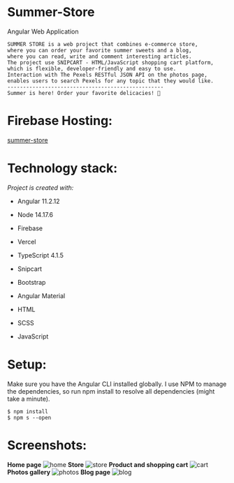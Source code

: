 # Summer-Store

Angular Web Application

    SUMMER STORE is a web project that combines e-commerce store, 
    where you can order your favorite summer sweets and a blog, 
    where you can read, write and comment interesting articles.
    The project use SNIPCART - HTML/JavaScript shopping cart platform, 
    which is flexible, developer-friendly and easy to use.
    Interaction with The Pexels RESTful JSON API on the photos page, 
    enables users to search Pexels for any topic that they would like.
    --------------------------------------------------
    Summer is here! Order your favorite delicacies! 🍦
    
# Firebase Hosting:     
    
[summer-store](https://summer-blog-dfc3e.web.app)


# Technology stack:

*Project is created with:*

- Angular  11.2.12

- Node 14.17.6 

- Firebase

- Vercel

- TypeScript  4.1.5

- Snipcart

- Bootstrap
    
- Angular Material
    
- HTML
    
- SCSS
    
- JavaScript
    
    
# Setup:

  Make sure you have the Angular CLI installed globally. 
  I use NPM to manage the dependencies, so run npm install 
  to resolve all dependencies (might take a minute).
  
    $ npm install
    $ npm s --open

# Screenshots:
**Home page**
![home](https://user-images.githubusercontent.com/84331691/162885503-b7c65af3-d8a3-416b-aefa-af6f2275cd3b.jpg)
**Store**
![store](https://user-images.githubusercontent.com/84331691/162886410-560a420e-c8c7-4973-973b-16c344ab738a.jpg)
**Product and shopping cart**
![cart](https://user-images.githubusercontent.com/84331691/162886428-52d352b4-3d37-4a34-acb0-3299e72160e5.jpg)
**Photos gallery**
![photos](https://user-images.githubusercontent.com/84331691/162887069-96282ab8-ab57-40a8-90e4-b0bf25724428.jpg)
**Blog page**
![blog](https://user-images.githubusercontent.com/84331691/162892187-422cf883-2e4c-40e4-b542-c61533a2cb6a.jpg)
